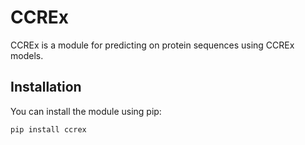 # CCREx

CCREx is a module for predicting on protein sequences using CCREx models.

## Installation

You can install the module using pip:

```bash
pip install ccrex